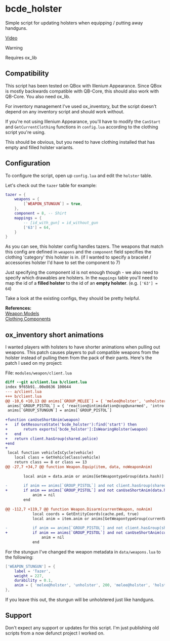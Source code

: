 # bcde_holster
Simple script for updating holsters when equipping / putting away handguns.

[Video](https://www.youtube.com/watch?v=E-Cww7a2ggk)

> [!WARNING]
> Requires ox_lib

## Compatibility
This script has been tested on QBox with Illenium Appearance. Since QBox is mostly backwards compatible with QB-Core, this should also work with QB-Core. You also need ox_lib.

For inventory management I've used ox_inventory, but the script doesn't depend on any inventory script and should work without.

If you're not using Illenium Appearance, you'll have to modify the `CanStart` and `GetCurrentClothing` functions in `config.lua` according to the clothing script you're using.

This should be obvious, but you need to have clothing installed that has empty and filled holster variants.

## Configuration
To configure the script, open up `config.lua` and edit the `holster` table.

Let's check out the `tazer` table for example:
```lua
tazer = {
    weapons = {
        [`WEAPON_STUNGUN`] = true,
    },
    component = 8, -- Shirt
    mappings = {
        -- [id_with_gun] = id_without_gun
        ['63'] = 64,
    }
}
```

As you can see, this holster config handles tazers. The weapons that match this config are defined in `weapons` and the `component` field specifies the clothing 'category' this holster is in. (if I wanted to specify a bracelet / accessories holster I'd have to set the component to 7)

Just specifying the component id is not enough though - we also need to specify which drawables are holsters. In the `mappings` table you'll need to map the id of a **filled holster** to the id of an **empty holster**. (e.g. `['63'] = 64`)

Take a look at the existing configs, they should be pretty helpful.

**References:**\
[Weapon Models](https://docs.fivem.net/docs/game-references/weapon-models/)\
[Clothing Components](https://wiki.rage.mp/wiki/Clothes)

## ox_inventory short animations
I wanted players with holsters to have shorter animations when pulling out weapons. This patch causes players to pull compatible weapons from the holster instead of pulling them from the pack of their pants. Here's the patch I used on my project:

File: `modules/weapon/client.lua`
```diff
diff --git a/client.lua b/client.lua
index 9f65b91..00e8636 100644
--- a/client.lua
+++ b/client.lua
@@ -10,6 +10,13 @@ anims[`GROUP_MELEE`] = { 'melee@holster', 'unholster', 200, 'melee@holster', 'ho
 anims[`GROUP_PISTOL`] = { 'reaction@intimidation@cop@unarmed', 'intro', 400, 'reaction@intimidation@cop@unarmed', 'outro', 450 }
 anims[`GROUP_STUNGUN`] = anims[`GROUP_PISTOL`]
 
+function canUseShortAnim(weapon)
+	if GetResourceState('bcde_holster'):find('start') then
+		return exports['bcde_holster']:IsWearingHolster(weapon)
+	end
+	return client.hasGroup(shared.police)
+end
+
 local function vehicleIsCycle(vehicle)
 	local class = GetVehicleClass(vehicle)
 	return class == 8 or class == 13
@@ -27,7 +34,7 @@ function Weapon.Equip(item, data, noWeaponAnim)
 
 		local anim = data.anim or anims[GetWeapontypeGroup(data.hash)]
 
-		if anim == anims[`GROUP_PISTOL`] and not client.hasGroup(shared.police) then
+		if anim == anims[`GROUP_PISTOL`] and not canUseShortAnim(data.hash) then
 			anim = nil
 		end
 
@@ -112,7 +119,7 @@ function Weapon.Disarm(currentWeapon, noAnim)
 			local coords = GetEntityCoords(cache.ped, true)
 			local anim = item.anim or anims[GetWeapontypeGroup(currentWeapon.hash)]
 
-			if anim == anims[`GROUP_PISTOL`] and not client.hasGroup(shared.police) then
+			if anim == anims[`GROUP_PISTOL`] and not canUseShortAnim(currentWeapon.hash) then
 				anim = nil
 			end
```

For the stungun I've changed the weapon metadata in `data/weapons.lua` to the following:
```lua
['WEAPON_STUNGUN'] = {
    label = 'Tazer', 
    weight = 227, 
    durability = 0.1,
    anim = { 'melee@holster', 'unholster', 200, 'melee@holster', 'holster', 600 },
},
```

If you leave this out, the stungun will be unholstered just like handguns.

## Support
Don't expect any support or updates for this script. I'm just publishing old scripts from a now defunct project I worked on.